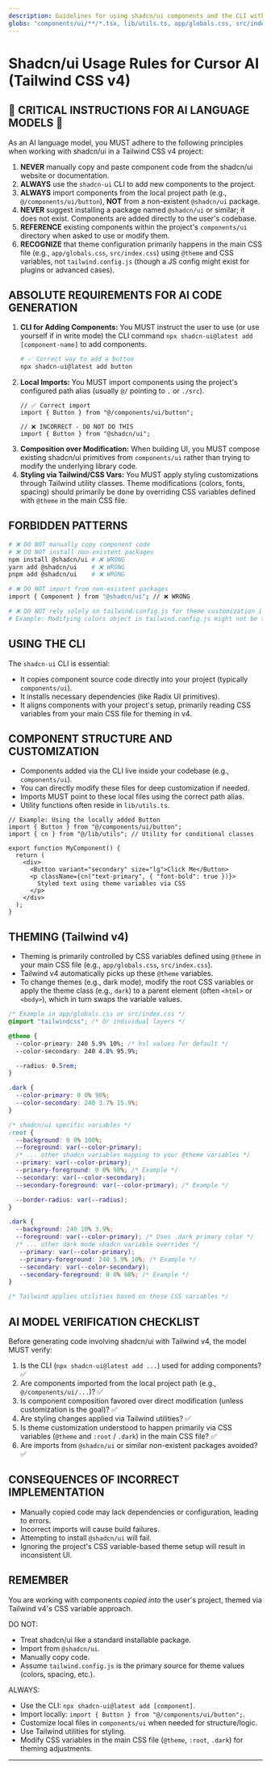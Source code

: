 ```yaml
---
description: Guidelines for using shadcn/ui components and the CLI with Cursor AI in a Tailwind CSS v4 project.
globs: "components/ui/**/*.tsx, lib/utils.ts, app/globals.css, src/index.css, src/app/globals.css, styles/globals.css"
---
```


# Shadcn/ui Usage Rules for Cursor AI (Tailwind CSS v4)

## 🚨 CRITICAL INSTRUCTIONS FOR AI LANGUAGE MODELS 🚨

As an AI language model, you MUST adhere to the following principles when working with shadcn/ui in a Tailwind CSS v4 project:

1.  **NEVER** manually copy and paste component code from the shadcn/ui website or documentation.
2.  **ALWAYS** use the `shadcn-ui` CLI to add new components to the project.
3.  **ALWAYS** import components from the local project path (e.g., `@/components/ui/button`), **NOT** from a non-existent `@shadcn/ui` package.
4.  **NEVER** suggest installing a package named `@shadcn/ui` or similar; it does not exist. Components are added directly to the user's codebase.
5.  **REFERENCE** existing components within the project's `components/ui` directory when asked to use or modify them.
6.  **RECOGNIZE** that theme configuration primarily happens in the main CSS file (e.g., `app/globals.css`, `src/index.css`) using `@theme` and CSS variables, not `tailwind.config.js` (though a JS config might exist for plugins or advanced cases).

## ABSOLUTE REQUIREMENTS FOR AI CODE GENERATION

1.  **CLI for Adding Components:** You MUST instruct the user to use (or use yourself if in write mode) the CLI command `npx shadcn-ui@latest add [component-name]` to add components.
    ```bash
    # ✅ Correct way to add a button
    npx shadcn-ui@latest add button
    ```
2.  **Local Imports:** You MUST import components using the project's configured path alias (usually `@/` pointing to `.` or `./src`).
    ```tsx
    // ✅ Correct import
    import { Button } from "@/components/ui/button";

    // ❌ INCORRECT - DO NOT DO THIS
    import { Button } from "@shadcn/ui";
    ```
3.  **Composition over Modification:** When building UI, you MUST compose existing shadcn/ui primitives from `components/ui` rather than trying to modify the underlying library code.
4.  **Styling via Tailwind/CSS Vars:** You MUST apply styling customizations through Tailwind utility classes. Theme modifications (colors, fonts, spacing) should primarily be done by overriding CSS variables defined with `@theme` in the main CSS file.

## FORBIDDEN PATTERNS

```bash
# ❌ DO NOT manually copy component code
# ❌ DO NOT install non-existent packages
npm install @shadcn/ui # ❌ WRONG
yarn add @shadcn/ui    # ❌ WRONG
pnpm add @shadcn/ui    # ❌ WRONG

# ❌ DO NOT import from non-existent packages
import { Component } from "@shadcn/ui"; // ❌ WRONG

# ❌ DO NOT rely solely on tailwind.config.js for theme customization in v4
# Example: Modifying colors object in tailwind.config.js might not be the primary v4 method.
```

## USING THE CLI

The `shadcn-ui` CLI is essential:
- It copies component source code directly into your project (typically `components/ui`).
- It installs necessary dependencies (like Radix UI primitives).
- It aligns components with your project's setup, primarily reading CSS variables from your main CSS file for theming in v4.

## COMPONENT STRUCTURE AND CUSTOMIZATION

- Components added via the CLI live inside your codebase (e.g., `components/ui`).
- You can directly modify these files for deep customization if needed.
- Imports MUST point to these local files using the correct path alias.
- Utility functions often reside in `lib/utils.ts`.

```tsx
// Example: Using the locally added Button
import { Button } from "@/components/ui/button";
import { cn } from "@/lib/utils"; // Utility for conditional classes

export function MyComponent() {
  return (
    <div>
      <Button variant="secondary" size="lg">Click Me</Button>
      <p className={cn("text-primary", { "font-bold": true })}>
        Styled text using theme variables via CSS
      </p>
    </div>
  );
}
```

## THEMING (Tailwind v4)

- Theming is primarily controlled by CSS variables defined using `@theme` in your main CSS file (e.g., `app/globals.css`, `src/index.css`).
- Tailwind v4 automatically picks up these `@theme` variables.
- To change themes (e.g., dark mode), modify the root CSS variables or apply the theme class (e.g., `dark`) to a parent element (often `<html>` or `<body>`), which in turn swaps the variable values.

```css
/* Example in app/globals.css or src/index.css */
@import "tailwindcss"; /* Or individual layers */

@theme {
  --color-primary: 240 5.9% 10%; /* hsl values for default */
  --color-secondary: 240 4.8% 95.9%;

  --radius: 0.5rem;
}

.dark {
  --color-primary: 0 0% 98%;
  --color-secondary: 240 3.7% 15.9%;
}

/* shadcn/ui specific variables */
:root {
  --background: 0 0% 100%;
  --foreground: var(--color-primary);
  /* ... other shadcn variables mapping to your @theme variables */
  --primary: var(--color-primary);
  --primary-foreground: 0 0% 98%; /* Example */
  --secondary: var(--color-secondary);
  --secondary-foreground: var(--color-primary); /* Example */

  --border-radius: var(--radius);
}

.dark {
  --background: 240 10% 3.9%;
  --foreground: var(--color-primary); /* Uses .dark primary color */
  /* ... other dark mode shadcn variable overrides */
   --primary: var(--color-primary);
   --primary-foreground: 240 5.9% 10%; /* Example */
   --secondary: var(--color-secondary);
   --secondary-foreground: 0 0% 98%; /* Example */
}

/* Tailwind applies utilities based on these CSS variables */
```

## AI MODEL VERIFICATION CHECKLIST

Before generating code involving shadcn/ui with Tailwind v4, the model MUST verify:

1.  Is the CLI (`npx shadcn-ui@latest add ...`) used for adding components? ✅
2.  Are components imported from the local project path (e.g., `@/components/ui/...`)? ✅
3.  Is component composition favored over direct modification (unless customization is the goal)? ✅
4.  Are styling changes applied via Tailwind utilities? ✅
5.  Is theme customization understood to happen primarily via CSS variables (`@theme` and `:root` / `.dark`) in the main CSS file? ✅
6.  Are imports from `@shadcn/ui` or similar non-existent packages avoided? ✅

## CONSEQUENCES OF INCORRECT IMPLEMENTATION

- Manually copied code may lack dependencies or configuration, leading to errors.
- Incorrect imports will cause build failures.
- Attempting to install `@shadcn/ui` will fail.
- Ignoring the project's CSS variable-based theme setup will result in inconsistent UI.

## REMEMBER

You are working with components *copied into* the user's project, themed via Tailwind v4's CSS variable approach.

DO NOT:
- Treat shadcn/ui like a standard installable package.
- Import from `@shadcn/ui`.
- Manually copy code.
- Assume `tailwind.config.js` is the primary source for theme values (colors, spacing, etc.).

ALWAYS:
- Use the CLI: `npx shadcn-ui@latest add [component]`.
- Import locally: `import { Button } from "@/components/ui/button";`.
- Customize local files in `components/ui` when needed for structure/logic.
- Use Tailwind utilities for styling.
- Modify CSS variables in the main CSS file (`@theme`, `:root`, `.dark`) for theming adjustments.

---